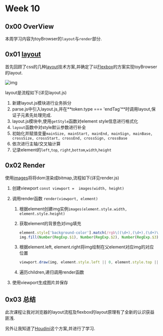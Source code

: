 # Week 10
## 0x00 OverView

本周学习内容为toyBrowser的`layout`与`render`部分.



## 0x01 [layout](https://developer.mozilla.org/zh-CN/docs/Learn/CSS/CSS_layout/Introduction#%E6%AD%A3%E5%B8%B8%E5%B8%83%E5%B1%80%E6%B5%81Normal_flow)

首先回顾了css的几种[layout](https://developer.mozilla.org/zh-CN/docs/Learn/CSS/CSS_layout/Introduction#%E6%AD%A3%E5%B8%B8%E5%B8%83%E5%B1%80%E6%B5%81Normal_flow)技术方案,并确定了以[Flexbox](https://developer.mozilla.org/zh-CN/docs/Learn/CSS/CSS_layout/Introduction#%E5%BC%B9%E6%80%A7%E7%9B%92%E5%AD%90Flexbox)的方案实现toyBrowser的layout.

![img](http://www.ruanyifeng.com/blogimg/asset/2015/bg2015071004.png)



layout是流程如下(详见layout.js)

1. 新建layout.js模块进行业务拆分
2. parse.js中引入layout.js,并在**token.type === 'endTag'**时调用layout,保证子元素先处理完成.
3. layout.js模块中,使用`getStyle`函数对element style信息进行格式化
4. `layout`函数中对style默认参数进行补全
5. 初始化并赋值变量`mainSize, mainStart, mainEnd, mainSign, mainBase, crossSize, crossStart, crossEnd, crossSign, crossBase`
6. 依次进行主轴/交叉轴计算
7. 记录element的`left`,`top`, `right`,`bottom`,`width`,`height`



## 0x02 Render

使用[images](https://www.npmjs.com/package/images)将将dom渲染成bitmap,流程如下(详见render.js)

1. 创建viewport  `const viewport =  images(width, height)`

2. 调用render函数 `render(viewport, element)`

   1. 根据element创建img实例`images(element.style.width, element.style.height)`

   2. 获取element的背景色对img填充

      ```js
      element.style['background-color'].match(/rgb\((\d+),(\d+),(\d+)\)/)
      img.fill(Number(RegExp.$1), Number(RegExp.$2), Number(RegExp.$3))
      ```

   3. 根据element.left, element.right将img绘制在父element对应img的对应位置

      ```js
      viewport.draw(img, element.style.left || 0, element.style.top || 0)
      ```

   4. 遍历children,递归调用render函数

3. 使用viewport生成图片并保存



## 0x03 总结

此次课程让我对浏览器的layout流程及flexbox的layout原理有了全新的认识获益匪浅.

另外让我知道了[Houdini](https://developer.mozilla.org/zh-CN/docs/Web/Houdini)这个方案,并进行了学习.

